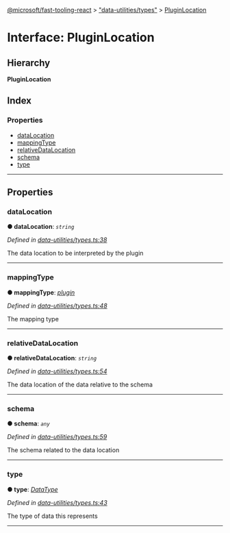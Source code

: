 [@microsoft/fast-tooling-react](../README.md) > ["data-utilities/types"](../modules/_data_utilities_types_.md) > [PluginLocation](../interfaces/_data_utilities_types_.pluginlocation.md)

# Interface: PluginLocation

## Hierarchy

**PluginLocation**

## Index

### Properties

* [dataLocation](_data_utilities_types_.pluginlocation.md#datalocation)
* [mappingType](_data_utilities_types_.pluginlocation.md#mappingtype)
* [relativeDataLocation](_data_utilities_types_.pluginlocation.md#relativedatalocation)
* [schema](_data_utilities_types_.pluginlocation.md#schema)
* [type](_data_utilities_types_.pluginlocation.md#type)

---

## Properties

<a id="datalocation"></a>

###  dataLocation

**● dataLocation**: *`string`*

*Defined in [data-utilities/types.ts:38](https://github.com/Microsoft/fast-dna/blob/164dd3ca/packages/fast-tooling-react/src/data-utilities/types.ts#L38)*

The data location to be interpreted by the plugin

___
<a id="mappingtype"></a>

###  mappingType

**● mappingType**: *[plugin](../enums/_data_utilities_types_.dataresolvertype.md#plugin)*

*Defined in [data-utilities/types.ts:48](https://github.com/Microsoft/fast-dna/blob/164dd3ca/packages/fast-tooling-react/src/data-utilities/types.ts#L48)*

The mapping type

___
<a id="relativedatalocation"></a>

###  relativeDataLocation

**● relativeDataLocation**: *`string`*

*Defined in [data-utilities/types.ts:54](https://github.com/Microsoft/fast-dna/blob/164dd3ca/packages/fast-tooling-react/src/data-utilities/types.ts#L54)*

The data location of the data relative to the schema

___
<a id="schema"></a>

###  schema

**● schema**: *`any`*

*Defined in [data-utilities/types.ts:59](https://github.com/Microsoft/fast-dna/blob/164dd3ca/packages/fast-tooling-react/src/data-utilities/types.ts#L59)*

The schema related to the data location

___
<a id="type"></a>

###  type

**● type**: *[DataType](../enums/_data_utilities_types_.datatype.md)*

*Defined in [data-utilities/types.ts:43](https://github.com/Microsoft/fast-dna/blob/164dd3ca/packages/fast-tooling-react/src/data-utilities/types.ts#L43)*

The type of data this represents

___

